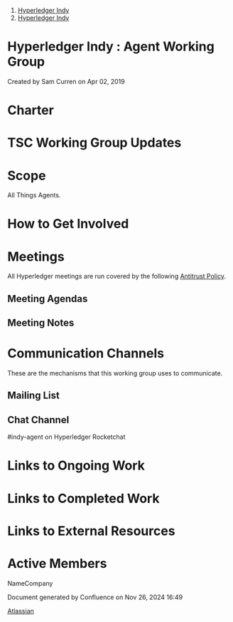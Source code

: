 1. [Hyperledger Indy](index.html)
2. [Hyperledger Indy](Hyperledger-Indy_19464194.html)

# Hyperledger Indy : Agent Working Group

Created by Sam Curren on Apr 02, 2019

# **Charter**

# **TSC Working Group Updates**

# **Scope**

All Things Agents.

# **How to Get Involved**

# **Meetings**

All Hyperledger meetings are run covered by the following [Antitrust Policy](https://docs.google.com/presentation/d/1KGMALektapBdfUPcPR0jBhoKrzmToNE28n-Xs-1zMY0/edit?usp=sharing).

## **Meeting Agendas**

## **Meeting Notes**

# **Communication Channels**

These are the mechanisms that this working group uses to communicate.

## **Mailing List**

## **Chat Channel**

#indy-agent on Hyperledger Rocketchat

# **Links to Ongoing Work**

# **Links to Completed Work**

# **Links to External Resources**

# **Active Members**

  NameCompany

Document generated by Confluence on Nov 26, 2024 16:49

[Atlassian](http://www.atlassian.com/)
